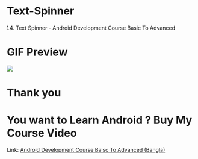 # Text-Spinner
14. Text Spinner - Android Development Course Basic To Advanced


# GIF Preview

<img src="https://i.imgflip.com/4r73g3.gif">



# Thank you

# You want to Learn Android ? Buy My Course Video

Link: <a href="https://instructory.net/course/academic/Alamin.Karno/android-app-development-course-basic-to-advanced">Android Development Course Baisc To Advanced (Bangla)</a>

